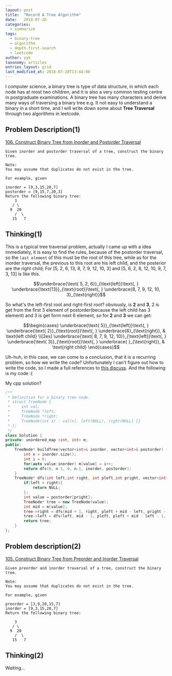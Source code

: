 ```yaml
---
layout: post
title:  "Record A Tree Algorithm"
date:   2018-07-26
categories:
  - summarize
tags: 
  - binary-tree
  - algorithm
  - depth-first-search
  - leetcode
author: yyk
taxonomy: articles
entries_layout: grid
last_modified_at: 2018-07-28T13:44:00
---
```

I computer science, a binary tree is type of data structure, in which each node has at most two children, and it is also a very common testing centre in postgraduate examinations. A binary tree has many characters and derive many ways of traversing a binary tree e.g. It not easy to understand a binary in a short time, and I will write down some about **Tree Traversal** through two algorithms in leetcode.

## Problem Description(1)

[106. Construct Binary Tree from Inorder and Postorder Traversal][No-106]
```
Given inorder and postorder traversal of a tree, construct the binary tree.

Note:
You may assume that duplicates do not exist in the tree.

For example, given

inorder = [9,3,15,20,7]
postorder = [9,15,7,20,3]
Return the following binary tree:
    3
   / \
  9  20
    /  \
   15   7
```

## Thinking(1)
This is a typical tree traversal problem, actually I came up with a idea immediately, it is easy to find the rules, because of the postorder traversal, so the `last element` of this must be the root of this tree, while as for the inorder traversal, the previous to this root are his left child, and the posterior are the right child; For [5, 2, 6, 13, 8, 7, 9, 12, 10, 3] and [5, 6, 2, 8, 12, 10, 9, 7, 3, 13] is like this.

$$\underbrace{\text{ 5, 2, 6}}_{\text{left}}\text{, }
\underbrace{\text{13}}_{\text{root}}\text{, }
\underbrace{8, 7, 9, 12, 10, 3}_{\text{right}}$$

So what's the left-first root and right-first root? obviously, is **2** and **3**, 2 is get from the first 3 element of postorder(because the left child has 3 element) and 3 is get form next 6 element, so for **2** and **3** we can get: 

$$\begin{cases}
\underbrace{\text{ 5}}_{\text{left}}\text{, }
\underbrace{\text{ 2}}_{\text{root}}\text{, }
\underbrace{6}_{\text{right}}, & \text{left child} \\[2ex]
\underbrace{\text{ 8, 7, 9, 12, 10}}_{\text{left}}\text{, }
\underbrace{\text{ 3}}_{\text{root}}\text{, }
\underbrace{  }_{\text{right}},  & \text{right child}
\end{cases}$$

Uh-huh, in this case, we can come to a conclusion, that it is a recurring problem, so how we write the code? Unfortunately I can't figure out how to write the code, so I made a full references to [this discuss][1st-discuss]. And the following is my code :(

My cpp solution?
``` c++
/**
 * Definition for a binary tree node.
 * struct TreeNode {
 *     int val;
 *     TreeNode *left;
 *     TreeNode *right;
 *     TreeNode(int x) : val(x), left(NULL), right(NULL) {}
 * };
 */
class Solution {
private: unordered_map <int, int> m;
public:
    TreeNode* buildTree(vector<int>& inorder, vector<int>& postorder) {
        int n = inorder.size();
        int i = 0;
        for(auto value:inorder) m[value] = i++;
        return dfs(0, n-1, 0, n-1, inorder, postorder);
    }
    TreeNode* dfs(int left,int right, int pleft,int pright, vector<int>& inorder, vector<int>& postorder) {
        if(left > right){
            return NULL;
        };
        int value = postorder[pright];
        TreeNode* tree = new TreeNode(value);
        int mid = m[value];
        tree->right = dfs(mid + 1, right, pleft + mid - left, pright - 1, inorder, postorder);
        tree->left = dfs(left, mid - 1, pleft, pleft + mid - left - 1, inorder, postorder);
        return tree;
    }
};
```

## Problem description(2)

[105. Construct Binary Tree from Preorder and Inorder Traversal][No-105]
```
Given preorder and inorder traversal of a tree, construct the binary tree.

Note:
You may assume that duplicates do not exist in the tree.

For example, given

preorder = [3,9,20,15,7]
inorder = [9,3,15,20,7]
Return the following binary tree:

    3
   / \
  9  20
    /  \
   15   7
```

## Thinking(2)

Waiting...

[No-105]: https://leetcode.com/problems/construct-binary-tree-from-preorder-and-inorder-traversal/description/
[No-106]: https://leetcode.com/problems/construct-binary-tree-from-inorder-and-postorder-traversal/description/
[1st-discuss]: https://leetcode.com/problems/construct-binary-tree-from-inorder-and-postorder-traversal/discuss/34799/C++-O(n)-DFS-solution-beath-91-submissions